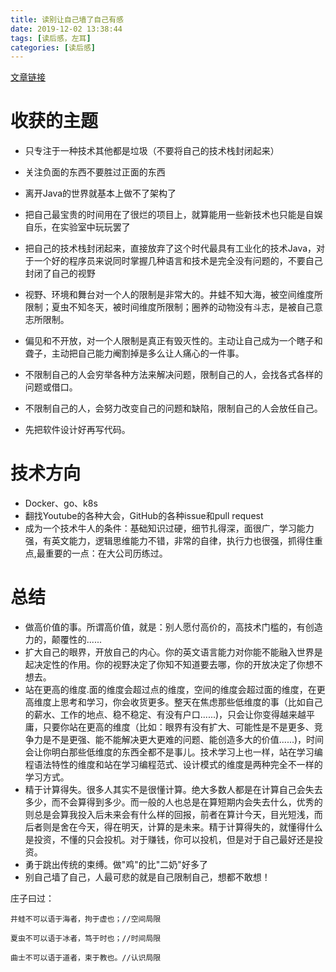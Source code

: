 ```yaml
---
title: 读别让自己墙了自己有感
date: 2019-12-02 13:38:44
tags: [读后感，左耳]
categories: [读后感]
---
```

 
 [文章链接](https://coolshell.cn/articles/20276.html/comment-page-2#comments)
 # 收获的主题
 * 只专注于一种技术其他都是垃圾（不要将自己的技术栈封闭起来）
 
 * 关注负面的东西不要胜过正面的东西
 
 * 离开Java的世界就基本上做不了架构了
 
 * 把自己最宝贵的时间用在了很烂的项目上，就算能用一些新技术也只能是自娱自乐，在实验室中玩玩罢了
 * 把自己的技术栈封闭起来，直接放弃了这个时代最具有工业化的技术Java，对于一个好的程序员来说同时掌握几种语言和技术是完全没有问题的，不要自己封闭了自己的视野
 * 视野、环境和舞台对一个人的限制是非常大的。井蛙不知大海，被空间维度所限制；夏虫不知冬天，被时间维度所限制；圈养的动物没有斗志，是被自己意志所限制。
 * 偏见和不开放，对一个人限制是真正有毁灭性的。主动让自己成为一个瞎子和聋子，主动把自己能力阉割掉是多么让人痛心的一件事。
 * 不限制自己的人会穷举各种方法来解决问题，限制自己的人，会找各式各样的问题或借口。
 * 不限制自己的人，会努力改变自己的问题和缺陷，限制自己的人会放任自己。
 * 先把软件设计好再写代码。
 
 # 技术方向
 * Docker、go、k8s
 * 翻找Youtube的各种大会，GitHub的各种issue和pull request
 * 成为一个技术牛人的条件：基础知识过硬，细节扎得深，面很广，学习能力强，有英文能力，逻辑思维能力不错，非常的自律，执行力也很强，抓得住重点,最重要的一点：在大公司历练过。
 
 # 总结
 * 做高价值的事。所谓高价值，就是：别人愿付高价的，高技术门槛的，有创造力的，颠覆性的......
 * 扩大自己的眼界，开放自己的内心。你的英文语言能力对你能不能融入世界是起决定性的作用。你的视野决定了你知不知道要去哪，你的开放决定了你想不想去。
 * 站在更高的维度.面的维度会超过点的维度，空间的维度会超过面的维度，在更高维度上思考和学习，你会收货更多。整天在焦虑那些低维度的事（比如自己的薪水、工作的地点、稳不稳定、有没有户口......)，只会让你变得越来越平庸，只要你站在更高的维度（比如：眼界有没有扩大、可能性是不是更多、竞争力是不是更强、能不能解决更大更难的问题、能创造多大的价值......)，时间会让你明白那些低维度的东西全都不是事儿。技术学习上也一样，站在学习编程语法特性的维度和站在学习编程范式、设计模式的维度是两种完全不一样的学习方式。
 * 精于计算得失。很多人其实不是很懂计算。绝大多数人都是在计算自己会失去多少，而不会算得到多少。而一般的人也总是在算短期内会失去什么，优秀的则总是会算我投入后未来会有什么样的回报，前者在算计今天，目光短浅，而后者则是舍在今天，得在明天，计算的是未来。精于计算得失的，就懂得什么是投资，不懂的只会投机。对于赚钱，你可以投机，但是对于自己最好还是投资。
 * 勇于跳出传统的束缚。做"鸡"的比"二奶"好多了
 * 别自己墙了自己，人最可悲的就是自己限制自己，想都不敢想！
 
 庄子曰过：
 
    井蛙不可以语于海者，拘于虚也；//空间局限
    
    夏虫不可以语于冰者，笃于时也；//时间局限
    
    曲士不可以语于道者，束于教也。//认识局限
    
    
 
